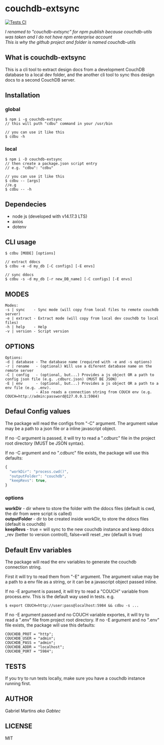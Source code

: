 # couchdb-extsync

[![Tests CI](https://github.com/gabtec/couchdb-utils/actions/workflows/test.yml/badge.svg)](https://github.com/gabtec/couchdb-utils/actions/workflows/test.yml)

_I renamed to "couchdb-extsync" for npm publish because couchdb-utils was taken and I do not have npm enterprise account_  
_This is why the github project and folder is named couchdb-utils_

## What is couchdb-extsync

This is a cli tool to extract design docs from a development CouchDB database to a local dev folder, and the another cli tool to sync thos design docs to a second CouchDB server.

## Installation

### global

```
$ npm i -g couchdb-extsync
// this will puth "cdbu" command in your /usr/bin

// you can use it like this
$ cdbu -h
```

### local

```
$ npm i -D couchdb-extsync
// then create a package.json script entry
// e.g. "cdbu": "cdbu"

// you can use it like this
$ cdbu -- [args]
//e.g
$ cdbu -- -h
```

## Dependecies

- node js (developed with v14.17.3 LTS)
- axios
- dotenv

## CLI usage

```
$ cdbu [MODE] [options]

// extract ddocs
$ cdbu -e -d my_db [-C configs] [-E envs]

// sync ddocs
$ cdbu -s -d my_db [-r new_DB_name] [-C configs] [-E envs]
```

## MODES

```
Modes:
-s | sync    - Sync mode (will copy from local files to remote couchdb server)
-e | extract - Extract mode (will copy from local dev couchdb to local files)
-h | help    - Help
-v | version - Script version
```

## OPTIONS

```
Options:
-d | database - The database name (required with -e and -s options)
-r | rename   - (optional) Will use a diferent database name on the remote server
-C | config   - (optional, but...) Provides a js object OR a path to config json file (e.g. .cdburc.json) (MUST BE JSON)
-E | env      - (optional, but...) Provides a js object OR a path to a env file (e.g. .env).
              - Also reads a connection string from COUCH env (e.g. COUCH=http://admin:password@127.0.0.1:5984)
```

## Defaul Config values

The package will read the configs from "-C" argument.
The argument value may be a path to a json file or a inline javascript object.

If no -C argument is passed, it will try to read a ".cdburc" file in the project root directory (MUST be JSON syntax).

If no -C argument and no ".cdburc" file exists, the package will use this defaults:

```js
{
  "workDir": "process.cwd()",
  "outputFolder": "couchdb",
  "keepRevs": true,
}
```

### options

**workDir** - dir where to store the folder with the ddocs files (default is cwd, the dir from were script is called)  
**outputFolder** - dir to be created inside workDir, to store the ddocs files (default is couchdb)  
**keepRevs** - true = will sync to the new couchdb instance and keep ddocs \_rev (better to version controll), false=will reset \_rev (default is true)

## Default Env variables

The package will read the env variables to generate the couchdb connection string.

First it will try to read them from "-E" argument.
The argument value may be a path to a env file as a string, or it can be a javascript object passed inline.

If no -E argument is passed, it will try to read a "COUCH" variable from process.env.
This is the default way used in tests.
e.g.

```
$ export COUCH=http://user:pass@localhost:5984 && cdbu -s ...
```

If no -E argument passed and no COUCH variable exportes, it will try to read a ".env" file from project root directory.
If no -E argument and no ".env" file exists, the package will use this defaults:

```
COUCHDB_PROT = "http";
COUCHDB_USER = "admin";
COUCHDB_PASS = "admin";
COUCHDB_ADDR = "localhost";
COUCHDB_PORT = "5984";
```

## TESTS

If you try to run tests locally, make sure you have a couchdb instance running first.

## AUTHOR

Gabriel Martins _aka Gabtec_

## LICENSE

MIT
